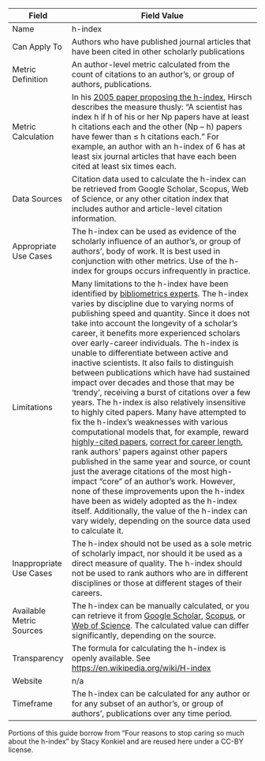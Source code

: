 | Field | Field Value |
|------------------------------|-------------------------------------------------|
| Name | h-index
| Can Apply To | Authors who have published journal articles that have been cited in other scholarly publications
| Metric Definition | An author-level metric calculated from the count of citations to an author’s, or group of authors, publications.
| Metric Calculation | In his [2005 paper proposing the h-index](http://www.pnas.org/content/102/46/16569.abstract), Hirsch describes the measure thusly: “A scientist has index h if h of his or her Np papers have at least h citations each and the other (Np – h) papers have fewer than ≤ h citations each.” For example, an author with an h-index of 6 has at least six journal articles that have each been cited at least six times each.
| Data Sources | Citation data used to calculate the h-index can be retrieved from Google Scholar, Scopus, Web of Science, or any other citation index that includes author and article-level citation information.
| Appropriate Use Cases | The h-index can be used as evidence of the scholarly influence of an author’s, or group of authors’, body of work. It is best used in conjunction with other metrics. Use of the h-index for groups occurs infrequently in practice.
| Limitations | Many limitations to the h-index have been identified by [bibliometrics experts](http://doi.org/10.1002/asi.20609). The h-index varies by discipline due to varying norms of publishing speed and quantity. Since it does not take into account the longevity of a scholar’s career, it benefits more experienced scholars over early-career individuals. The h-index is unable to differentiate between active and inactive scientists. It also fails to distinguish between publications which have had sustained impact over decades and those that may be ‘trendy’, receiving a burst of citations over a few years. The h-index is also relatively insensitive to highly cited papers. Many have attempted to fix the h-index’s weaknesses with various computational models that, for example, reward [highly-cited papers](http://en.wikipedia.org/wiki/G-index), [correct for career length](http://blogs.plos.org/biologue/2012/10/19/why-i-love-the-h-index/), rank authors’ papers against other papers published in the same year and source, or count just the average citations of the most high-impact “core” of an author’s work. However, none of these improvements upon the h-index have been as widely adopted as the h-index itself. Additionally, the value of the h-index can vary widely, depending on the source data used to calculate it.
| Inappropriate Use Cases | The h-index should not be used as a sole metric of scholarly impact, nor should it be used as a direct measure of quality. The h-index should not be used to rank authors who are in different disciplines or those at different stages of their careers.
| Available Metric Sources | The h-index can be manually calculated, or you can retrieve it from [Google Scholar](http://scholar.google.com/), [Scopus](https://www.elsevier.com/solutions/scopus), or [Web of Science](https://webofknowledge.com/). The calculated value can differ significantly, depending on the source.
| Transparency | The formula for calculating the h-index is openly available. See https://en.wikipedia.org/wiki/H-index
| Website | n/a
| Timeframe | The h-index can be calculated for any author or for any subset of an author’s, or group of authors’, publications over any time period.

Portions of this guide borrow from “Four reasons to stop caring so much about the h-index” by Stacy Konkiel and are reused here under a CC-BY license.
